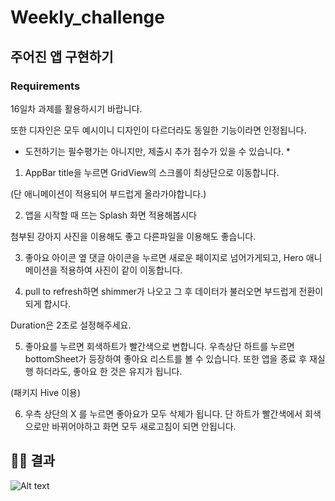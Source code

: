 # Weekly_challenge

## 주어진 앱 구현하기


### Requirements
16일차 과제를 활용하시기 바랍니다.

또한 디자인은 모두 예시이니 디자인이 다르더라도 동일한 기능이라면 인정됩니다.



* 도전하기는 필수평가는 아니지만, 제출시 추가 점수가 있을 수 있습니다. *



1. AppBar title을 누르면 GridView의 스크롤이 최상단으로 이동합니다.

(단 애니메이션이 적용되어 부드럽게 올라가야합니다.)



2. 앱을 시작할 때 뜨는 Splash 화면 적용해봅시다

첨부된 강아지 사진을 이용해도 좋고 다른파일을 이용해도 좋습니다.



3. 좋아요 아이콘 옆 댓글 아이콘을 누르면 새로운 페이지로 넘어가게되고, Hero 애니메이션을 적용하여 사진이 같이 이동합니다.



4. pull to refresh하면 shimmer가 나오고 그 후 데이터가 불러오면 부드럽게 전환이 되게 합시다.

Duration은 2초로 설정해주세요.



5. 좋아요를 누르면 회색하트가 빨간색으로 변합니다. 우측상단 하트를 누르면 bottomSheet가 등장하여 좋아요 리스트를 볼 수 있습니다. 또한 앱을 종료 후 재실행 하더라도, 좋아요 한 것은 유지가 됩니다.

(패키지 Hive 이용)



6. 우측 상단의 X 를 누르면 좋아요가 모두 삭제가 됩니다. 단 하트가 빨간색에서 회색으로만 바뀌어야하고 화면 모두 새로고침이 되면 안됩니다.

## 🧑‍💻 결과

![Alt text](<Simulator Screen Recording - iPhone 14 Pro Max - 2023-07-31 at 22.10.32-1.gif>)